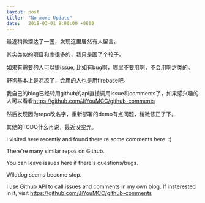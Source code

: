 ```yaml
---
layout: post
title:  "No more Update"
date:   2019-03-01 9:00:00 +0800
---
```

最近稍微溜达了一圈，发现这里居然有人留言。

其实类似的项目和库很多的，我只是画了个轮子。

如果有需要的人可以提issue, 比如有bug啊，哪里不要用啊，不会用啊之类的。

野狗基本上是凉凉了，会用的人也是用firebase吧。

我自己的blog已经转用github的api直接调用issue和comments了，如果感兴趣的人可以看看[https://github.com/JiYouMCC/github-comments ](https://github.com/JiYouMCC/github-comments)

然后发现因为repo改名字，重新部署的demo有点问题，稍微修正了下。

其他的TODO什么再说，最近没空弄。

I visited here recently and found there're some comments here. :)

There're many similar repos on Github.

You can leave issues here if there's questions/bugs.

Wilddog seems become stop.

I use Github API to call issues and comments in my own blog. If insterested in it, visit [https://github.com/JiYouMCC/github-comments ](https://github.com/JiYouMCC/github-comments)

